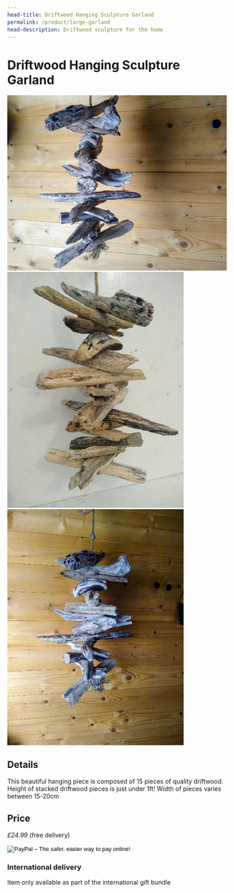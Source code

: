 ```yaml
---
head-title: Driftwood Hanging Sculpture Garland
permalink: /product/large-garland
head-description: Driftwood sculpture for the home
---
```


# Driftwood Hanging Sculpture Garland

<div class="row">
  <div class="column">
    <img src="/assets/images/garlandart1-680.jpg"
alt="Driftwood Sculpture"/>
  </div> 
<div class="column">
    <img src="/assets/images/garlandart3-L.jpg"
alt="Hanging Driftwood Sculpture" />
</div> 
<div class="column">
    <img src="/assets/images/garlandart2-L.jpg"
alt="Large Driftwood Garland" />
 </div> 
<div class="column">
  
  </div>
 </div>


## Details
This beautiful hanging piece is composed of 15 pieces of quality  driftwood. Height of stacked driftwood pieces is just under 1ft! Width of pieces varies between 15-20cm 


## Price

_£24.99_ (free delivery)

<form target="paypal" action="https://www.paypal.com/cgi-bin/webscr" method="post">
<input type="hidden" name="cmd" value="_s-xclick">
<input type="hidden" name="hosted_button_id" value="GXWY77K89RWPU">
<input type="image" src="https://www.paypalobjects.com/en_GB/i/btn/btn_cart_LG.gif" border="0" name="submit" alt="PayPal – The safer, easier way to pay online!">
<img alt="" border="0" src="https://www.paypalobjects.com/en_GB/i/scr/pixel.gif" width="1" height="1">
</form>



### International delivery
Item only available as part of the
international gift bundle
